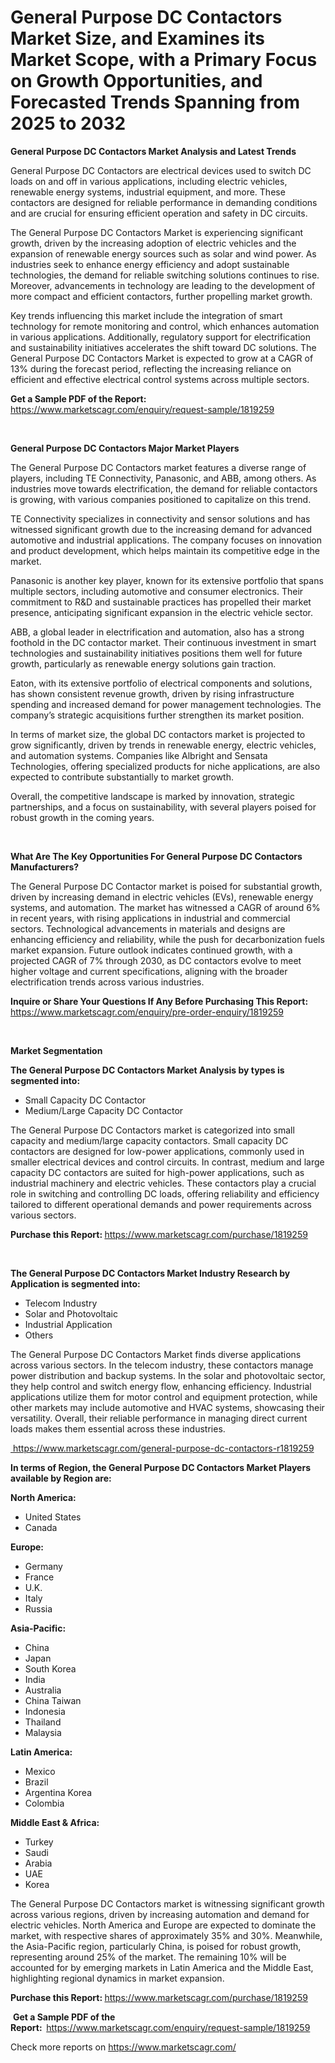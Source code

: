 <p><h1>General Purpose DC Contactors Market Size, and Examines its Market Scope, with a Primary Focus on Growth Opportunities, and Forecasted Trends Spanning from 2025 to 2032</h1></p><p><strong>General Purpose DC Contactors Market Analysis and Latest Trends</strong></p>
<p><p>General Purpose DC Contactors are electrical devices used to switch DC loads on and off in various applications, including electric vehicles, renewable energy systems, industrial equipment, and more. These contactors are designed for reliable performance in demanding conditions and are crucial for ensuring efficient operation and safety in DC circuits.</p><p>The General Purpose DC Contactors Market is experiencing significant growth, driven by the increasing adoption of electric vehicles and the expansion of renewable energy sources such as solar and wind power. As industries seek to enhance energy efficiency and adopt sustainable technologies, the demand for reliable switching solutions continues to rise. Moreover, advancements in technology are leading to the development of more compact and efficient contactors, further propelling market growth.</p><p>Key trends influencing this market include the integration of smart technology for remote monitoring and control, which enhances automation in various applications. Additionally, regulatory support for electrification and sustainability initiatives accelerates the shift toward DC solutions. The General Purpose DC Contactors Market is expected to grow at a CAGR of 13% during the forecast period, reflecting the increasing reliance on efficient and effective electrical control systems across multiple sectors.</p></p>
<p><strong>Get a Sample PDF of the Report:&nbsp;</strong> <a href="https://www.marketscagr.com/enquiry/request-sample/1819259?utm_campaign=2942&utm_medium=2&utm_source=Github&utm_content=ia&utm_term=06042025&utm_id=general-purpose-dc-contactors">https://www.marketscagr.com/enquiry/request-sample/1819259</a></p>
<p>&nbsp;</p>
<p><strong>General Purpose DC Contactors Major Market Players</strong></p>
<p><p>The General Purpose DC Contactors market features a diverse range of players, including TE Connectivity, Panasonic, and ABB, among others. As industries move towards electrification, the demand for reliable contactors is growing, with various companies positioned to capitalize on this trend.</p><p>TE Connectivity specializes in connectivity and sensor solutions and has witnessed significant growth due to the increasing demand for advanced automotive and industrial applications. The company focuses on innovation and product development, which helps maintain its competitive edge in the market.</p><p>Panasonic is another key player, known for its extensive portfolio that spans multiple sectors, including automotive and consumer electronics. Their commitment to R&D and sustainable practices has propelled their market presence, anticipating significant expansion in the electric vehicle sector.</p><p>ABB, a global leader in electrification and automation, also has a strong foothold in the DC contactor market. Their continuous investment in smart technologies and sustainability initiatives positions them well for future growth, particularly as renewable energy solutions gain traction.</p><p>Eaton, with its extensive portfolio of electrical components and solutions, has shown consistent revenue growth, driven by rising infrastructure spending and increased demand for power management technologies. The company’s strategic acquisitions further strengthen its market position.</p><p>In terms of market size, the global DC contactors market is projected to grow significantly, driven by trends in renewable energy, electric vehicles, and automation systems. Companies like Albright and Sensata Technologies, offering specialized products for niche applications, are also expected to contribute substantially to market growth.</p><p>Overall, the competitive landscape is marked by innovation, strategic partnerships, and a focus on sustainability, with several players poised for robust growth in the coming years.</p></p>
<p>&nbsp;</p>
<p><strong>What Are The Key Opportunities For General Purpose DC Contactors Manufacturers?</strong></p>
<p><p>The General Purpose DC Contactor market is poised for substantial growth, driven by increasing demand in electric vehicles (EVs), renewable energy systems, and automation. The market has witnessed a CAGR of around 6% in recent years, with rising applications in industrial and commercial sectors. Technological advancements in materials and designs are enhancing efficiency and reliability, while the push for decarbonization fuels market expansion. Future outlook indicates continued growth, with a projected CAGR of 7% through 2030, as DC contactors evolve to meet higher voltage and current specifications, aligning with the broader electrification trends across various industries.</p></p>
<p><strong>Inquire or Share Your Questions If Any Before Purchasing This Report:</strong> <a href="https://www.marketscagr.com/enquiry/pre-order-enquiry/1819259?utm_campaign=2942&utm_medium=2&utm_source=Github&utm_content=ia&utm_term=06042025&utm_id=general-purpose-dc-contactors">https://www.marketscagr.com/enquiry/pre-order-enquiry/1819259</a></p>
<p>&nbsp;</p>
<p><strong>Market Segmentation</strong></p>
<p><strong>The General Purpose DC Contactors Market Analysis by types is segmented into:</strong></p>
<p><ul><li>Small Capacity DC Contactor</li><li>Medium/Large Capacity DC Contactor</li></ul></p>
<p><p>The General Purpose DC Contactors market is categorized into small capacity and medium/large capacity contactors. Small capacity DC contactors are designed for low-power applications, commonly used in smaller electrical devices and control circuits. In contrast, medium and large capacity DC contactors are suited for high-power applications, such as industrial machinery and electric vehicles. These contactors play a crucial role in switching and controlling DC loads, offering reliability and efficiency tailored to different operational demands and power requirements across various sectors.</p></p>
<p><strong>Purchase this Report:&nbsp;</strong><a href="https://www.marketscagr.com/purchase/1819259?utm_campaign=2942&utm_medium=2&utm_source=Github&utm_content=ia&utm_term=06042025&utm_id=general-purpose-dc-contactors">https://www.marketscagr.com/purchase/1819259</a></p>
<p>&nbsp;</p>
<p><strong>The General Purpose DC Contactors Market Industry Research by Application is segmented into:</strong></p>
<p><ul><li>Telecom Industry</li><li>Solar and Photovoltaic</li><li>Industrial Application</li><li>Others</li></ul></p>
<p><p>The General Purpose DC Contactors Market finds diverse applications across various sectors. In the telecom industry, these contactors manage power distribution and backup systems. In the solar and photovoltaic sector, they help control and switch energy flow, enhancing efficiency. Industrial applications utilize them for motor control and equipment protection, while other markets may include automotive and HVAC systems, showcasing their versatility. Overall, their reliable performance in managing direct current loads makes them essential across these industries.</p></p>
<p><a href="https://www.marketscagr.com/general-purpose-dc-contactors-r1819259?utm_campaign=2942&utm_medium=2&utm_source=Github&utm_content=ia&utm_term=06042025&utm_id=general-purpose-dc-contactors">&nbsp;https://www.marketscagr.com/general-purpose-dc-contactors-r1819259</a></p>
<p><strong>In terms of Region, the General Purpose DC Contactors Market Players available by Region are:</strong></p>
<p>
    <p> <strong> North America: </strong>
        <ul>
            <li>United States</li>
            <li>Canada</li>
        </ul>
        </p> 
    <p> <strong> Europe: </strong>
        <ul>
            <li>Germany</li>
            <li>France</li>
            <li>U.K.</li>
            <li>Italy</li>
            <li>Russia</li>
        </ul>
        </p> 
    <p> <strong> Asia-Pacific: </strong>
        <ul>
            <li>China</li>
            <li>Japan</li>
            <li>South Korea</li>
            <li>India</li>
            <li>Australia</li>
            <li>China Taiwan</li>
            <li>Indonesia</li>
            <li>Thailand</li>
            <li>Malaysia</li>
        </ul>
        </p> 
    <p> <strong> Latin America: </strong>
        <ul>
            <li>Mexico</li>
            <li>Brazil</li>
            <li>Argentina Korea</li>
            <li>Colombia</li>
        </ul>
        </p> 
    <p> <strong> Middle East & Africa: </strong>
        <ul>
            <li>Turkey</li>
            <li>Saudi</li>
            <li>Arabia</li>
            <li>UAE</li>
            <li>Korea</li>
        </ul>
    </p>
    </p>
<p><p>The General Purpose DC Contactors market is witnessing significant growth across various regions, driven by increasing automation and demand for electric vehicles. North America and Europe are expected to dominate the market, with respective shares of approximately 35% and 30%. Meanwhile, the Asia-Pacific region, particularly China, is poised for robust growth, representing around 25% of the market. The remaining 10% will be accounted for by emerging markets in Latin America and the Middle East, highlighting regional dynamics in market expansion.</p></p>
<p><strong>Purchase this Report: </strong><a href="https://www.marketscagr.com/purchase/1819259?utm_campaign=2942&utm_medium=2&utm_source=Github&utm_content=ia&utm_term=06042025&utm_id=general-purpose-dc-contactors">https://www.marketscagr.com/purchase/1819259</a></p>
<p>&nbsp;<strong>Get a Sample PDF of the Report:&nbsp;&nbsp;</strong><a href="https://www.marketscagr.com/enquiry/request-sample/1819259?utm_campaign=2942&utm_medium=2&utm_source=Github&utm_content=ia&utm_term=06042025&utm_id=general-purpose-dc-contactors">https://www.marketscagr.com/enquiry/request-sample/1819259</a></p>
<p><strong></strong></p>
<p>Check more reports on <a href="https://www.marketscagr.com/?utm_campaign=2942&utm_medium=2&utm_source=Github&utm_content=ia&utm_term=06042025&utm_id=general-purpose-dc-contactors">https://www.marketscagr.com/</a></p>